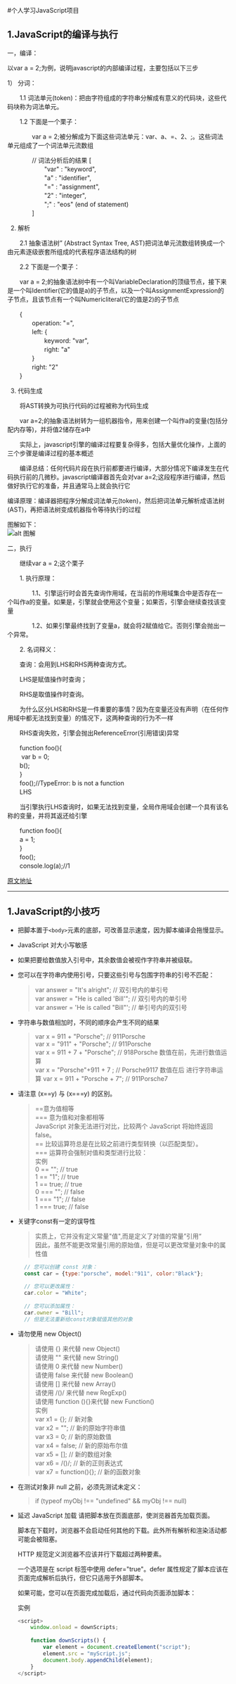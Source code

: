 #个人学习JavaScript项目
## 1.JavaScript的编译与执行
一，编译：

以var a = 2;为例，说明javascript的内部编译过程，主要包括以下三步

1） 分词：

　　1.1  词法单元(token)：把由字符组成的字符串分解成有意义的代码块，这些代码块称为词法单元。

　　1.2  下面是一个栗子：

　　　　var a = 2;被分解成为下面这些词法单元：var、a、=、2、;。这些词法单元组成了一个词法单元流数组

　　　　// 词法分析后的结果
       [  
　　　　　　"var" : "keyword",  
　　　　　　"a" : "identifier",  
　　　　　　"=" : "assignment",  
　　　　　　"2" : "integer",  
　　　　　　";" : "eos" (end of statement)   
　　　　]

2)  解析

　　2.1 抽象语法树” (Abstract Syntax Tree, AST)把词法单元流数组转换成一个由元素逐级嵌套所组成的代表程序语法结构的树

　　2.2 下面是一个栗子：

　　var a = 2;的抽象语法树中有一个叫VariableDeclaration的顶级节点，接下来是一个叫Identifier(它的值是a)的子节点，以及一个叫AssignmentExpression的子节点，且该节点有一个叫Numericliteral(它的值是2)的子节点

　　{  
　　　　operation: "=",  
　　　　left: {  
　　　　　　keyword: "var",  
　　　　　　right: "a"  
　　　　}  
　　　　right: "2"  
　　}

3) 代码生成

　　将AST转换为可执行代码的过程被称为代码生成

　　var a=2;的抽象语法树转为一组机器指令，用来创建一个叫作a的变量(包括分配内存等)，并将值2储存在a中

　　实际上，javascript引擎的编译过程要复杂得多，包括大量优化操作，上面的三个步骤是编译过程的基本概述

　　编译总结：任何代码片段在执行前都要进行编译，大部分情况下编译发生在代码执行前的几微秒。javascript编译器首先会对var a=2;这段程序进行编译，然后做好执行它的准备，并且通常马上就会执行它

编译原理：编译器把程序分解成词法单元(token)，然后把词法单元解析成语法树(AST)，再把语法树变成机器指令等待执行的过程

图解如下：  
![alt 图解](https://github.com/Voryla/LearnJavaScript/blob/master/images/JavaScript%E7%BC%96%E8%AF%91%E5%9B%BE.png)
 

二，执行

　　继续var a = 2;这个栗子

　　1. 执行原理：

　　　　1.1、引擎运行时会首先查询作用域，在当前的作用域集合中是否存在一个叫作a的变量。如果是，引擎就会使用这个变量；如果否，引擎会继续查找该变量

　　　　1.2、如果引擎最终找到了变量a，就会将2赋值给它。否则引擎会抛出一个异常。

　　2. 名词释义：

　　查询：会用到LHS和RHS两种查询方式。

　　LHS是赋值操作时查询；

　　RHS是取值操作时查询。

　　为什么区分LHS和RHS是一件重要的事情？因为在变量还没有声明（在任何作用域中都无法找到变量）的情况下，这两种查询的行为不一样

　　RHS查询失败，引擎会抛出ReferenceError(引用错误)异常

　　function foo(){  
   　　 var b = 0;  
    　　b();  
　　}  
　　foo();//TypeError: b is not a function  
　　LHS  

　　当引擎执行LHS查询时，如果无法找到变量，全局作用域会创建一个具有该名称的变量，并将其返还给引擎

　　function foo(){   
    　　a = 1;      
　　}  
　　foo();  
　　console.log(a);//1  

[原文地址](https://www.cnblogs.com/hyns/p/12383601.html)
****
## 1.JavaScript的小技巧
* 把脚本置于`<body>`元素的底部，可改善显示速度，因为脚本编译会拖慢显示。
* JavaScript 对大小写敏感  
* 如果把要给数值放入引号中，其余数值会被视作字符串并被级联。
* 您可以在字符串内使用引号，只要这些引号与包围字符串的引号不匹配：  
    > var answer = "It's alright";             // 双引号内的单引号  
    > var answer = "He is called 'Bill'";    // 双引号内的单引号  
    > var answer = 'He is called "Bill"';    // 单引号内的双引号     
* 字符串与数值相加时，不同的顺序会产生不同的结果
    > var x = 911 + "Porsche";      // 911Porsche  
    > var x = "911" + "Porsche";    // 911Porsche  
    > var x = 911 + 7 + "Porsche";  // 918Porsche  数值在前，先进行数值运算  
    > var x = "Porsche"+911 + 7 ;   // Porsche9117 数值在后 进行字符串运算
    > var x = 911  + "Porsche + 7"; // 911Porsche7      
* 请注意 (x==y) 与 (x===y) 的区别。
   > ==意为值相等  
   > === 意为值和对象都相等   
   > JavaScript 对象无法进行对比，比较两个 JavaScript 将始终返回 false。   
   > == 比较运算符总是在比较之前进行类型转换（以匹配类型）。  
   >=== 运算符会强制对值和类型进行比较：  
   实例  
   0 == "";        // true  
   1 == "1";       // true  
   1 == true;      // true  
   0 === "";       // false  
   1 === "1";      // false  
   1 === true;     // false  
   
* 关键字const有一定的误导性
    > 实质上，它并没有定义常量"值",而是定义了对值的常量”引用“  
    > 因此，虽然不能更改常量引用的原始值，但是可以更改常量对象中的属性值

    ````javascript
      // 您可以创建 const 对象：
      const car = {type:"porsche", model:"911", color:"Black"};
      
      // 您可以更改属性：
      car.color = "White";
      
      // 您可以添加属性：
      car.owner = "Bill";
      // 但是无法重新给const对象赋值其他的对象
  
*  请勿使用 new Object()
     > 请使用 {} 来代替 new Object()  
      请使用 "" 来代替 new String()  
      请使用 0 来代替 new Number()  
      请使用 false 来代替 new Boolean()  
      请使用 [] 来代替 new Array()  
      请使用 /()/ 来代替 new RegExp()  
      请使用 function (){}来代替 new Function()   
      实例  
      var x1 = {};           // 新对象   
      var x2 = "";           // 新的原始字符串值  
      var x3 = 0;            // 新的原始数值  
      var x4 = false;        // 新的原始布尔值  
      var x5 = [];           // 新的数组对象  
      var x6 = /()/;         // 新的正则表达式  
      var x7 = function(){}; // 新的函数对象    
* 在测试对象非 null 之前，必须先测试未定义：
  >if (typeof myObj !== "undefined" && myObj !== null)  
* 延迟 JavaScript 加载
    请把脚本放在页面底部，使浏览器首先加载页面。
    
    脚本在下载时，浏览器不会启动任何其他的下载。此外所有解析和渲染活动都可能会被阻塞。
    
    HTTP 规范定义浏览器不应该并行下载超过两种要素。
    
    一个选项是在 script 标签中使用 defer="true"。defer 属性规定了脚本应该在页面完成解析后执行，但它只适用于外部脚本。
    
    如果可能，您可以在页面完成加载后，通过代码向页面添加脚本：
    
    实例
    ```javascript 
  <script>
        window.onload = downScripts;
        
        function downScripts() {
            var element = document.createElement("script");
            element.src = "myScript.js";
            document.body.appendChild(element);
        }
  </script>